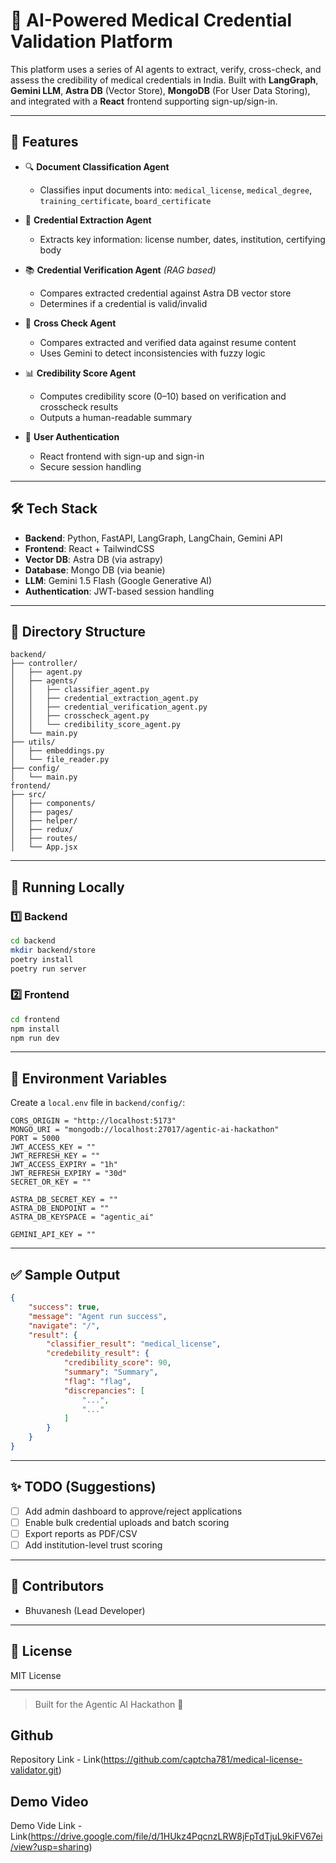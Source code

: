 
# 🏥 AI-Powered Medical Credential Validation Platform

This platform uses a series of AI agents to extract, verify, cross-check, and assess the credibility of medical credentials in India. Built with **LangGraph**, **Gemini LLM**, **Astra DB** (Vector Store), **MongoDB** (For User Data Storing), and integrated with a **React** frontend supporting sign-up/sign-in.

---

## 🚀 Features

- 🔍 **Document Classification Agent**
  - Classifies input documents into: `medical_license`, `medical_degree`, `training_certificate`, `board_certificate`

- 🧾 **Credential Extraction Agent**
  - Extracts key information: license number, dates, institution, certifying body

- 📚 **Credential Verification Agent** *(RAG based)*
  - Compares extracted credential against Astra DB vector store
  - Determines if a credential is valid/invalid

- 🔎 **Cross Check Agent**
  - Compares extracted and verified data against resume content
  - Uses Gemini to detect inconsistencies with fuzzy logic

- 📊 **Credibility Score Agent**
  - Computes credibility score (0–10) based on verification and crosscheck results
  - Outputs a human-readable summary

- 👤 **User Authentication**
  - React frontend with sign-up and sign-in
  - Secure session handling

---

## 🛠️ Tech Stack

- **Backend**: Python, FastAPI, LangGraph, LangChain, Gemini API
- **Frontend**: React + TailwindCSS
- **Vector DB**: Astra DB (via astrapy)
- **Database**: Mongo DB (via beanie)
- **LLM**: Gemini 1.5 Flash (Google Generative AI)
- **Authentication**: JWT-based session handling

---

## 📂 Directory Structure

```
backend/
├── controller/
│   ├── agent.py
│   ├── agents/
│   │   ├── classifier_agent.py
│   │   ├── credential_extraction_agent.py
│   │   ├── credential_verification_agent.py
│   │   ├── crosscheck_agent.py
│   │   └── credibility_score_agent.py
│   └── main.py
├── utils/
│   ├── embeddings.py
│   └── file_reader.py
├── config/
│   └── main.py
frontend/
├── src/
│   ├── components/
│   ├── pages/
│   ├── helper/
│   ├── redux/
│   ├── routes/
│   └── App.jsx
```

---

## 🧪 Running Locally

### 1️⃣ Backend
```bash
cd backend
mkdir backend/store
poetry install
poetry run server
```

### 2️⃣ Frontend
```bash
cd frontend
npm install
npm run dev
```

---

## 🔐 Environment Variables
Create a `local.env` file in `backend/config/`:
```env
CORS_ORIGIN = "http://localhost:5173"
MONGO_URI = "mongodb://localhost:27017/agentic-ai-hackathon"
PORT = 5000
JWT_ACCESS_KEY = ""
JWT_REFRESH_KEY = ""
JWT_ACCESS_EXPIRY = "1h"
JWT_REFRESH_EXPIRY = "30d"
SECRET_OR_KEY = ""

ASTRA_DB_SECRET_KEY = ""
ASTRA_DB_ENDPOINT = ""
ASTRA_DB_KEYSPACE = "agentic_ai"

GEMINI_API_KEY = ""
```

---

## ✅ Sample Output
```json
{
    "success": true,
    "message": "Agent run success",
    "navigate": "/",
    "result": {
        "classifier_result": "medical_license",
        "credebility_result": {
            "credibility_score": 90,
            "summary": "Summary",
            "flag": "flag",
            "discrepancies": [
                "...",
                "..."
            ]
        }
    }
}
```

---

## ✨ TODO (Suggestions)

- [ ] Add admin dashboard to approve/reject applications
- [ ] Enable bulk credential uploads and batch scoring
- [ ] Export reports as PDF/CSV
- [ ] Add institution-level trust scoring

---

## 👥 Contributors
- Bhuvanesh (Lead Developer)

---

## 📄 License
MIT License

---

> Built for the Agentic AI Hackathon 🚀

## Github
Repository Link - Link(<https://github.com/captcha781/medical-license-validator.git>)

## Demo Video
Demo Vide Link - Link(<https://drive.google.com/file/d/1HUkz4PqcnzLRW8jFpTdTjuL9kiFV67ei/view?usp=sharing>)
